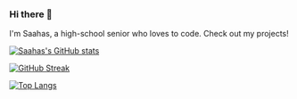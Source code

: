 ### Hi there 👋

I'm Saahas, a high-school senior who loves to code. Check out my projects!

[![Saahas's GitHub stats](https://github-readme-stats.vercel.app/api?username=SaucyBoi21&show_icons=true&theme=radical)](https://github.com/anuraghazra/github-readme-stats)

[![GitHub Streak](https://streak-stats.demolab.com/?user=SaucyBoi21&theme=dark)](https://git.io/streak-stats)

[![Top Langs](https://github-readme-stats.vercel.app/api/top-langs/?username=SaucyBoi21&langs_count=8&theme=calm&layout=compact)](https://github.com/anuraghazra/github-readme-stats)
